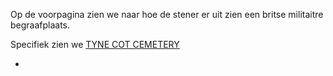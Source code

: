 Op de voorpagina zien we naar hoe de stener er uit zien een britse militaitre begraafplaats.

Specifiek zien we [TYNE COT CEMETERY](https://www.cwgc.org/find/find-cemeteries-and-memorials/53300/tyne-cot-cemetery)

-


